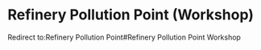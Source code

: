 # Refinery Pollution Point (Workshop)

Redirect to:Refinery Pollution Point#Refinery Pollution Point Workshop
